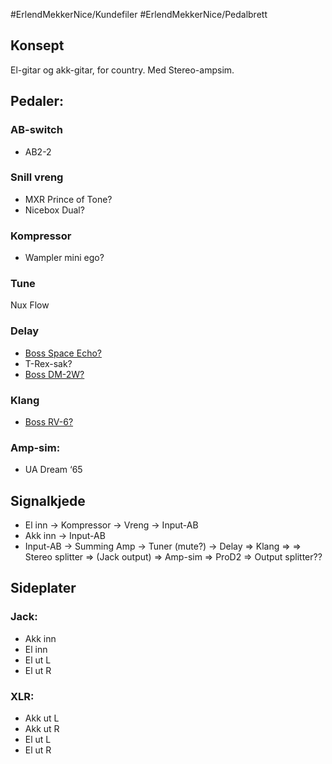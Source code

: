 #ErlendMekkerNice/Kundefiler  #ErlendMekkerNice/Pedalbrett 

## Konsept
El-gitar og akk-gitar, for country. Med Stereo-ampsim.

## Pedaler:
### AB-switch
- AB2-2
### Snill vreng
- MXR Prince of Tone?
- Nicebox Dual?
### Kompressor
- Wampler mini ego?
### Tune
Nux Flow
### Delay
- [Boss Space Echo?](https://www.4sound.no/boss-re-2)
- T-Rex-sak?
- [Boss DM-2W?](https://www.4sound.no/boss-dm-2w-delay)
### Klang
- [Boss RV-6?](https://www.4sound.no/boss-rv-6-digital-reverb)
### Amp-sim:
- UA Dream ‘65

## Signalkjede
- El inn -> Kompressor -> Vreng -> Input-AB
- Akk inn -> Input-AB
- Input-AB -> Summing Amp -> Tuner (mute?) -> Delay => Klang => => Stereo splitter => (Jack output) => Amp-sim => ProD2 => Output splitter??

## Sideplater
### Jack:
- Akk inn
- El inn
- El ut L
- El ut R

### XLR:
- Akk ut L
- Akk ut R
- El ut L
- El ut R
